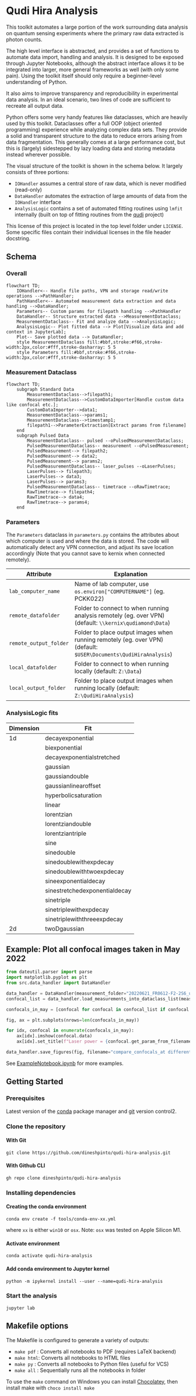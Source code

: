 # Qudi Hira Analysis

This toolkit automates a large portion of the work surrounding data analysis on quantum sensing experiments where the
primary raw data extracted is photon counts.

The high level interface is abstracted, and provides a set of functions to automate data import, handling and analysis.
It is designed to be exposed through Jupyter Notebooks, although the abstract interface allows it to be integrated into
larger, more general frameworks as well (with only some pain). Using the toolkit itself should only require a
beginner-level understanding of Python.

It also aims to improve transparency and reproducibility in experimental data analysis. In an ideal scenario,
two lines of code are sufficient to recreate all output data.

Python offers some very handy features like dataclasses, which are heavily used by this toolkit. Dataclasses offer a
full OOP (object oriented programming) experience while analyzing complex data sets. They provide a solid and
transparent structure to the data to
reduce errors arising from data fragmentation. This generally comes at a large performance cost, but this is (largely)
sidestepped by lazy loading data and storing metadata instead wherever possible.

The visual structure of the toolkit is shown in the schema below. It largely consists of three portions:

- `IOHandler` assumes a central store of raw data, which is never modified (read-only)
- `DataHandler` automates the extraction of large amounts of data from the `IOHandler` interface
- `AnalysisLogic` contains a set of automated fitting routines using `lmfit` internally (built on top of fitting
  routines from the [qudi](https://github.com/Ulm-IQO/qudi) project)

This license of this project is located in the top level folder under `LICENSE`. Some specific files contain their
individual licenses in the file header docstring.

## Schema

### Overall

```mermaid
flowchart TD;
    IOHandler<-- Handle file paths, VPN and storage read/write operations -->PathHandler;
    PathHandler<-- Automated measurement data extraction and data handling -->DataHandler;
    Parameters-- Custom params for filepath handling -->PathHandler
    DataHandler-- Structure extracted data -->MeasurementDataclass;
    MeasurementDataclass-- Fit and analyze data -->AnalysisLogic;
    AnalysisLogic-- Plot fitted data --> Plot[Visualize data and add context in JupyterLab];
    Plot-- Save plotted data --> DataHandler;
    style MeasurementDataclass fill:#bbf,stroke:#f66,stroke-width:2px,color:#fff,stroke-dasharray: 5 5
    style Parameters fill:#bbf,stroke:#f66,stroke-width:2px,color:#fff,stroke-dasharray: 5 5
```

### Measurement Dataclass

```mermaid
flowchart TD;
    subgraph Standard Data
        MeasurementDataclass-->filepath1;
        MeasurementDataclass-->CustomDataImporter[Handle custom data like confocal etc.];
        CustomDataImporter-->data1;
        MeasurementDataclass-->params1;
        MeasurementDataclass-->timestamp1;
        filepath1-->ParameterExtraction[Extract params from filename]
    end
    subgraph Pulsed Data
        MeasurementDataclass-- pulsed --oPulsedMeasurementDataclass;
        PulsedMeasurementDataclass-- measurement --oPulsedMeasurement;
        PulsedMeasurement--> filepath2;
        PulsedMeasurement--> data2;
        PulsedMeasurement--> params2;
        PulsedMeasurementDataclass-- laser_pulses --oLaserPulses; 
        LaserPulses--> filepath3;
        LaserPulses--> data3;
        LaserPulses--> params3;
        PulsedMeasurementDataclass-- timetrace --oRawTimetrace;
        RawTimetrace--> filepath4;
        RawTimetrace--> data4;
        RawTimetrace--> params4;
    end
```

### Parameters

The `Parameters` dataclass in `parameters.py` contains the attributes about which computer is used and where the data is
stored. The code will automatically detect any VPN connection, and adjust its save location accordingly (Note that you
cannot save to kernix when connected remotely).

| Attribute              | Explanation                                                                                                      |
|------------------------|------------------------------------------------------------------------------------------------------------------|
| `lab_computer_name`    | Name of lab computer, use `os.environ["COMPUTERNAME"]` (eg. PCKK022)                                             |
| `remote_datafolder`    | Folder to connect to when running analysis remotely (eg. over VPN) (default: `\\kernix\qudiamond\Data`)          |
| `remote_output_folder` | Folder to place output images when running remotely (eg. over VPN) (default: `$USER\Documents\QudiHiraAnalysis`) |
| `local_datafolder`     | Folder to connect to when running  locally (default: `Z:\Data`)                                                  |
| `local_output_folder`  | Folder to place output images when running locally (default: `Z:\QudiHiraAnalysis`)                              |

### AnalysisLogic fits

| Dimension | Fit                           |
|-----------|-------------------------------|
| 1d        | decayexponential              |
|           | biexponential                 |
|           | decayexponentialstretched     |
|           | gaussian                      |
|           | gaussiandouble                |
|           | gaussianlinearoffset          |
|           | hyperbolicsaturation          |
|           | linear                        |
|           | lorentzian                    |
|           | lorentziandouble              |
|           | lorentziantriple              |
|           | sine                          |
|           | sinedouble                    |
|           | sinedoublewithexpdecay        |
|           | sinedoublewithtwoexpdecay     |
|           | sineexponentialdecay          |
|           | sinestretchedexponentialdecay |
|           | sinetriple                    |
|           | sinetriplewithexpdecay        |
|           | sinetriplewiththreeexpdecay   |
| 2d        | twoDgaussian                  |

## Example: Plot all confocal images taken in May 2022

```python
from dateutil.parser import parse
import matplotlib.pyplot as plt
from src.data_handler import DataHandler

data_handler = DataHandler(measurement_folder="20220621_FR0612-F2-2S6_uhv")
confocal_list = data_handler.load_measurements_into_dataclass_list(measurement_str="Confocal")

confocals_in_may = [confocal for confocal in confocal_list if confocal.timestamp.month == parse("May 2022").month]

fig, ax = plt.subplots(nrows=len(confocals_in_may))

for idx, confocal in enumerate(confocals_in_may):
    ax[idx].imshow(confocal.data)
    ax[idx].set_title(f"Laser power = {confocal.get_param_from_filename(unit='mW')}")

data_handler.save_figures(fig, filename="compare_confocals_at different_laser_powers")
```

See [ExampleNotebook.ipynb](ExampleNotebook.ipynb) for more examples.

## Getting Started

### Prerequisites

Latest version of the [conda](https://docs.conda.io/en/latest/miniconda.html) package manager and
[git](https://git-scm.com/downloads) version control2.

### Clone the repository

#### With Git

```shell
git clone https://github.com/dineshpinto/qudi-hira-analysis.git
```

#### With Github CLI

```shell
gh repo clone dineshpinto/qudi-hira-analysis
```

### Installing dependencies

#### Creating the conda environment

```shell
conda env create -f tools/conda-env-xx.yml
```

where `xx` is either `win10` or `osx`. Note: `osx` was tested on Apple Silicon M1.

#### Activate environment

```shell
conda activate qudi-hira-analysis
```

#### Add conda environment to Jupyter kernel

```shell
python -m ipykernel install --user --name=qudi-hira-analysis
```

### Start the analysis

```shell
jupyter lab
```

## Makefile options

The Makefile is configured to generate a variety of outputs:

+ `make pdf` : Converts all notebooks to PDF (requires LaTeX backend)
+ `make html`: Converts all notebooks to HTML files
+ `make py`  : Converts all notebooks to Python files (useful for VCS)
+ `make all` : Sequentially runs all the notebooks in folder

To use the `make` command on Windows you can install [Chocolatey](https://chocolatey.org/install), then
install make with `choco install make`
